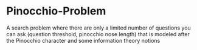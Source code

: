 # Pinocchio-Problem
A search problem where there are only a limited number of questions you can ask (question threshold, pinocchio nose length) that is modeled after the Pinocchio character and some information theory notions
